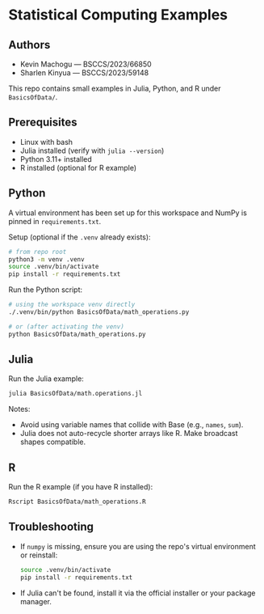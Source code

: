 # Statistical Computing Examples

## Authors

- Kevin Machogu — BSCCS/2023/66850
- Sharlen Kinyua — BSCCS/2023/59148

This repo contains small examples in Julia, Python, and R under `BasicsOfData/`.

## Prerequisites

- Linux with bash
- Julia installed (verify with `julia --version`)
- Python 3.11+ installed
- R installed (optional for R example)

## Python

A virtual environment has been set up for this workspace and NumPy is pinned in `requirements.txt`.

Setup (optional if the `.venv` already exists):

```bash
# from repo root
python3 -m venv .venv
source .venv/bin/activate
pip install -r requirements.txt
```

Run the Python script:

```bash
# using the workspace venv directly
./.venv/bin/python BasicsOfData/math_operations.py

# or (after activating the venv)
python BasicsOfData/math_operations.py
```

## Julia

Run the Julia example:

```bash
julia BasicsOfData/math.operations.jl
```

Notes:

- Avoid using variable names that collide with Base (e.g., `names`, `sum`).
- Julia does not auto-recycle shorter arrays like R. Make broadcast shapes compatible.

## R

Run the R example (if you have R installed):

```bash
Rscript BasicsOfData/math_operations.R
```

## Troubleshooting

- If `numpy` is missing, ensure you are using the repo's virtual environment or reinstall:

  ```bash
  source .venv/bin/activate
  pip install -r requirements.txt
  ```

- If Julia can't be found, install it via the official installer or your package manager.
